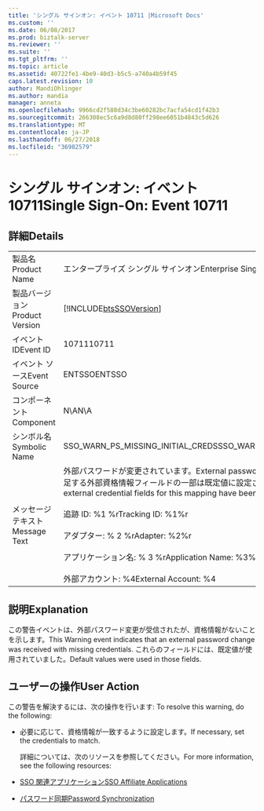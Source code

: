 ```yaml
---
title: 'シングル サインオン: イベント 10711 |Microsoft Docs'
ms.custom: ''
ms.date: 06/08/2017
ms.prod: biztalk-server
ms.reviewer: ''
ms.suite: ''
ms.tgt_pltfrm: ''
ms.topic: article
ms.assetid: 40722fe1-4be9-40d3-b5c5-a740a4b59f45
caps.latest.revision: 10
author: MandiOhlinger
ms.author: mandia
manager: anneta
ms.openlocfilehash: 9966cd2f588d34c3be60282bc7acfa54cd1f42b3
ms.sourcegitcommit: 266308ec5c6a9d8d80ff298ee6051b4843c5d626
ms.translationtype: MT
ms.contentlocale: ja-JP
ms.lasthandoff: 06/27/2018
ms.locfileid: "36982579"
---
```

# <a name="single-sign-on-event-10711"></a><span data-ttu-id="65fce-102">シングル サインオン: イベント 10711</span><span class="sxs-lookup"><span data-stu-id="65fce-102">Single Sign-On: Event 10711</span></span>
## <a name="details"></a><span data-ttu-id="65fce-103">詳細</span><span class="sxs-lookup"><span data-stu-id="65fce-103">Details</span></span>  

|                 |                                                                                                                                                                                                                                                   |
|-----------------|---------------------------------------------------------------------------------------------------------------------------------------------------------------------------------------------------------------------------------------------------|
|  <span data-ttu-id="65fce-104">製品名</span><span class="sxs-lookup"><span data-stu-id="65fce-104">Product Name</span></span>   |                                                                                                             <span data-ttu-id="65fce-105">エンタープライズ シングル サインオン</span><span class="sxs-lookup"><span data-stu-id="65fce-105">Enterprise Single Sign-On</span></span>                                                                                                             |
| <span data-ttu-id="65fce-106">製品バージョン</span><span class="sxs-lookup"><span data-stu-id="65fce-106">Product Version</span></span> |                                                                                            [!INCLUDE[btsSSOVersion](../includes/btsssoversion-md.md)]                                                                                             |
|    <span data-ttu-id="65fce-107">イベント ID</span><span class="sxs-lookup"><span data-stu-id="65fce-107">Event ID</span></span>     |                                                                                                                       <span data-ttu-id="65fce-108">10711</span><span class="sxs-lookup"><span data-stu-id="65fce-108">10711</span></span>                                                                                                                       |
|  <span data-ttu-id="65fce-109">イベント ソース</span><span class="sxs-lookup"><span data-stu-id="65fce-109">Event Source</span></span>   |                                                                                                                      <span data-ttu-id="65fce-110">ENTSSO</span><span class="sxs-lookup"><span data-stu-id="65fce-110">ENTSSO</span></span>                                                                                                                       |
|    <span data-ttu-id="65fce-111">コンポーネント</span><span class="sxs-lookup"><span data-stu-id="65fce-111">Component</span></span>    |                                                                                                                        <span data-ttu-id="65fce-112">N\A</span><span class="sxs-lookup"><span data-stu-id="65fce-112">N\A</span></span>                                                                                                                        |
|  <span data-ttu-id="65fce-113">シンボル名</span><span class="sxs-lookup"><span data-stu-id="65fce-113">Symbolic Name</span></span>  |                                                                                                         <span data-ttu-id="65fce-114">SSO_WARN_PS_MISSING_INITIAL_CREDS</span><span class="sxs-lookup"><span data-stu-id="65fce-114">SSO_WARN_PS_MISSING_INITIAL_CREDS</span></span>                                                                                                         |
|  <span data-ttu-id="65fce-115">メッセージ テキスト</span><span class="sxs-lookup"><span data-stu-id="65fce-115">Message Text</span></span>   | <span data-ttu-id="65fce-116">外部パスワードが変更されています。</span><span class="sxs-lookup"><span data-stu-id="65fce-116">External password change.</span></span> <span data-ttu-id="65fce-117">このマッピングで不足する外部資格情報フィールドの一部は既定値に設定されています。%r</span><span class="sxs-lookup"><span data-stu-id="65fce-117">Some missing external credential fields for this mapping have been set to default values.%r</span></span><br /><br /> <span data-ttu-id="65fce-118">追跡 ID: %1 %r</span><span class="sxs-lookup"><span data-stu-id="65fce-118">Tracking ID: %1%r</span></span><br /><br /> <span data-ttu-id="65fce-119">アダプター: % 2 %r</span><span class="sxs-lookup"><span data-stu-id="65fce-119">Adapter: %2%r</span></span><br /><br /> <span data-ttu-id="65fce-120">アプリケーション名: % 3 %r</span><span class="sxs-lookup"><span data-stu-id="65fce-120">Application Name: %3%r</span></span><br /><br /> <span data-ttu-id="65fce-121">外部アカウント: %4</span><span class="sxs-lookup"><span data-stu-id="65fce-121">External Account: %4</span></span> |

## <a name="explanation"></a><span data-ttu-id="65fce-122">説明</span><span class="sxs-lookup"><span data-stu-id="65fce-122">Explanation</span></span>  
 <span data-ttu-id="65fce-123">この警告イベントは、外部パスワード変更が受信されたが、資格情報がないことを示します。</span><span class="sxs-lookup"><span data-stu-id="65fce-123">This Warning event indicates that an external password change was received with missing credentials.</span></span> <span data-ttu-id="65fce-124">これらのフィールドには、既定値が使用されていました。</span><span class="sxs-lookup"><span data-stu-id="65fce-124">Default values were used in those fields.</span></span>  

## <a name="user-action"></a><span data-ttu-id="65fce-125">ユーザーの操作</span><span class="sxs-lookup"><span data-stu-id="65fce-125">User Action</span></span>  
 <span data-ttu-id="65fce-126">この警告を解決するには、次の操作を行います: </span><span class="sxs-lookup"><span data-stu-id="65fce-126">To resolve this warning, do the following:</span></span>  

- <span data-ttu-id="65fce-127">必要に応じて、資格情報が一致するように設定します。</span><span class="sxs-lookup"><span data-stu-id="65fce-127">If necessary, set the credentials to match.</span></span>  

  <span data-ttu-id="65fce-128">詳細については、次のリソースを参照してください。</span><span class="sxs-lookup"><span data-stu-id="65fce-128">For more information, see the following resources:</span></span>  

- [<span data-ttu-id="65fce-129">SSO 関連アプリケーション</span><span class="sxs-lookup"><span data-stu-id="65fce-129">SSO Affiliate Applications</span></span>](../core/sso-affiliate-applications.md)  

- [<span data-ttu-id="65fce-130">パスワード同期</span><span class="sxs-lookup"><span data-stu-id="65fce-130">Password Synchronization</span></span>](../core/password-synchronization2.md)
